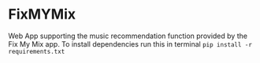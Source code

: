 # FixMYMix
Web App supporting the music recommendation function provided by the Fix My Mix app.
To install dependencies run this in terminal ```pip install -r requirements.txt``` 
 
